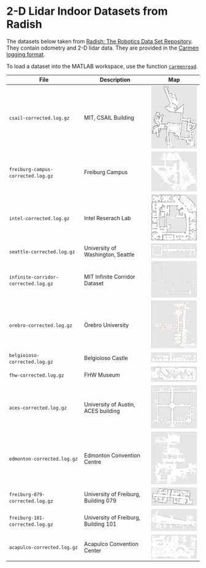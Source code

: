 # 2-D Lidar Indoor Datasets from Radish

The datasets below taken from [Radish: The Robotics Data Set Repository](http://radish.sourceforge.net/). They contain odometry and 2-D lidar data. They are provided in the [Carmen logging format](http://carmen.sourceforge.net/logger_playback.html).

To load a dataset into the MATLAB workspace, use the function [`carmenread`](../../matlab/carmenread.m).

| File | Description | Map |
| --- | --- | --- |
| `csail-corrected.log.gz` | MIT, CSAIL Building | ![csail-corrected](csail-corrected.png) |
| `freiburg-campus-corrected.log.gz` | Freiburg Campus | ![freiburg-campus-corrected](freiburg-campus-corrected.png) |
| `intel-corrected.log.gz` | Intel Reserach Lab | ![intel-corrected](intel-corrected.png) |
| `seattle-corrected.log.gz` | University of Washington, Seattle | ![seattle-corrected](seattle-corrected.png) |
| `infinite-corridor-corrected.log.gz` | MIT Infinite Corridor Dataset | ![infinite-corridor-corrected](infinite-corridor-corrected.png) |
| `orebro-corrected.log.gz` | Örebro University | ![orebro-corrected](orebro-corrected.png) |
| `belgioioso-corrected.log.gz` | Belgioioso Castle | ![belgioioso-corrected](belgioioso-corrected.png) |
| `fhw-corrected.log.gz` | FHW Museum | ![fhw-corrected](fhw-corrected.png) |
| `aces-corrected.log.gz` | University of Austin, ACES building | ![aces-corrected](aces-corrected.png) |
| `edmonton-corrected.log.gz` | Edmonton Convention Centre | ![edmonton-corrected](edmonton-corrected.png) |
| `freiburg-079-corrected.log.gz` | University of Freiburg, Building 079 | ![freiburg-079-corrected](freiburg-079-corrected.png) |
| `freiburg-101-corrected.log.gz` | University of Freiburg, Building 101 | ![freiburg-101-corrected](freiburg-101-corrected.png) |
| `acapulco-corrected.log.gz` | Acapulco Convention Center | ![acapulco-corrected](acapulco-corrected.png) |

